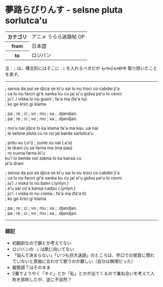 # 夢路らびりんす - selsne pluta sorlutca'u

<table>
<tr><th>カテゴリ<td>アニメ うらら迷路帖 OP
<tr><th>from<td>日本語
<tr><th>to<td>ロジバン
</table>

注：`;` は、構文的にはそこに `.i` を入れるべきだが ~~しつこいので~~ 取り除いたことを表す。

---

; senva da poi se djica se ki'u sai lo nu troci co cabdei ji'a  
; ca lo nu farcri gi'e xanka ku cu jai si'u gidva pe'u lo cevni  
; ju'i .i viska lo nu gusni ; fa'a ma (fa'a tu)  
; ko ge krici gi klama

; pa ; re ; ci ; vo ; mu ; xa ; .djandjan.  
; pa ; re ; ci ; vo ; mu ; xa ; .djandjan.

; mo'u nai jdice lo ka klama fa'a ma kau .ua nai  
; le selsne pluta cu ro roi jai barda sarlutca'u

; pritu xu (.o'i) ; zunle xu nai (.a'a)  
; le drani cu se farna ma (ma pau)  
; ro cuxna farna ki'u  
ku'i lo bende noi zabna lo ka kansa cu  
je'a drani

; senva da poi se djica se ki'u sai lo nu troci co cabdei ji'a  
; ca lo nu farcri gi'e xanka ku cu jai si'u gidva pe'u lo cevni  
; ju'i .i viska lo nu balvi (.lynlyn.)  
; e'u sai co'a kansa cadzu (.lynlyn.)  
; ju'i .i viska lo nu cisma ; fa'a ma (fa'a ti)  
; ko ge krici gi klama

; pa ; re ; ci ; vo ; mu ; xa ; .djandjan.  
; pa ; re ; ci ; vo ; mu ; xa ; .djandjan.

---

### 雑記

- 初翻訳なので韻とか考えてない
- ロジバンの `.i` は歌に向いてない
- 「悩んで決まらない」「いつも巨大迷路」のところは、早口での発音に慣れていないと原曲に合わせて歌うのが難しい（自分は無理だった）
- 擬態語？はそのまま
- 2番でようやく「キミ」とか「私」とかが出てくるので兼ね合いを考えて人称を排除したが、逆に不自然？
